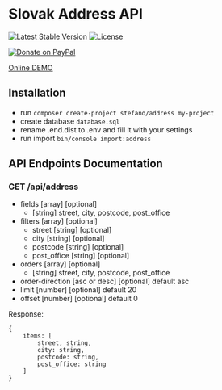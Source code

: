 # Slovak Address API

[![Latest Stable Version](https://poser.pugx.org/stefano/address/v/stable)](https://packagist.org/packages/stefano/address)
[![License](https://poser.pugx.org/stefano/address/license)](https://packagist.org/packages/stefano/address)
 
[![Donate on PayPal](https://www.paypalobjects.com/en_US/i/btn/btn_donateCC_LG.gif)](https://paypal.me/stevo4) 
 
[Online DEMO](https://address.stefanbartko.sk/)

## Installation
 - run `composer create-project stefano/address my-project`
 - create database `database.sql`
 - rename .end.dist to .env and fill it with your settings
 - run import `bin/console import:address`

## API Endpoints Documentation

### GET /api/address
- fields [array] [optional]
    - [string] street, city, postcode, post_office
- filters [array] [optional]
    - street [string] [optional]
    - city [string] [optional]
    - postcode [string] [optional]
    - post_office [string] [optional]        
- orders [array] [optional]
    - [string] street, city, postcode, post_office
- order-direction [asc or desc] [optional] default asc 
- limit [number] [optional] default 20 
- offset [number] [optional] default 0
 
Response:
```
{
    items: [
        street, string,
        city: string,
        postcode: string,
        post_office: string
    ]
}
```  